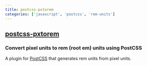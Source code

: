 ```yaml
---
title: postcss-pxtorem
categories: ['javascript', 'postcss', 'rem-units']
---
```

## [postcss-pxtorem](https://github.com/cuth/postcss-pxtorem)

### Convert pixel units to rem (root em) units using PostCSS


A plugin for [PostCSS](https://github.com/ai/postcss) that generates rem units from pixel units.
